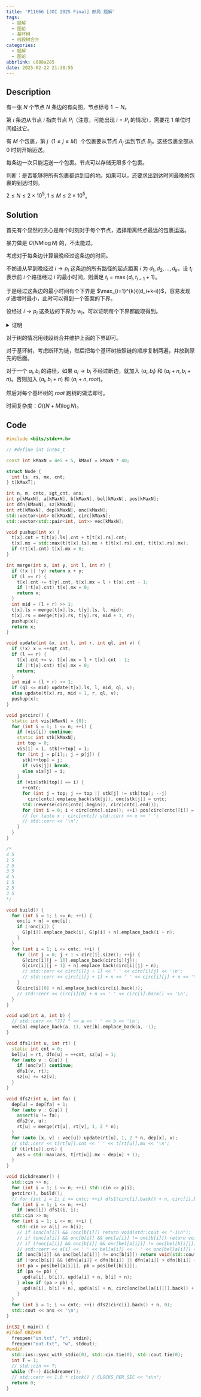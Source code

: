 ```yaml
---
title: 'P11666 [JOI 2025 Final] 邮局 题解'
tags:
  - 题解
  - 图论
  - 基环树
  - 线段树合并
categories:
  - 题解
  - 图论
abbrlink: c888a285
date: 2025-02-22 21:38:55
---
```

## Description

有一张 $N$ 个节点 $N$ 条边的有向图，节点标号 $1\sim N$。

第 $i$ 条边从节点 $i$ 指向节点 $P_i$（注意，可能出现 $i=P_i$ 的情况），需要花 $1$ 单位时间经过它。

有 $M$ 个包裹，第 $j$（$1\le j\le M$）个包裹要从节点 $A_j$ 运到节点 $B_j$。这些包裹全部从 $0$ 时刻开始运送。

每条边一次只能运送一个包裹。节点可以存储无限多个包裹。

判断：是否能够将所有包裹都运到目的地。如果可以，还要求出到达时间最晚的包裹的到达时刻。

$2\leq N\leq 2\times 10^5,1\leq M\leq 2\times 10^5$。

## Solution

首先有个显然的贪心是每个时刻对于每个节点，选择距离终点最远的包裹运送。

暴力做是 $O(NM\log N)$ 的，不太能过。

考虑对于每条边计算最晚经过这条边的时间。

不妨设从早到晚经过 $i\to p_i$ 这条边的所有路径的起点距离 $i$ 为 $d_1,d_2,\ldots,d_k$，设 $t_i$ 表示前 $i$ 个路径经过 $i$ 的最小时间，则满足 $t_i=\max\{d_i,t_{i-1}+1\}$。

于是经过这条边的最小时间有个下界是 $\max_{i=1}^{k}{(d_i+k-i)}$，容易发现 $d$ 递增时最小，此时可以得到一个答案的下界。

设经过 $i\to p_i$ 这条边的下界为 $w_i$，可以证明每个下界都能取得到。

<details>
<summary>证明</summary>

根据上面的贪心策略，经过 $i\to p_i$ 的路径在到达 $i$ 之前只会内部出现阻挡，终点在 $i$ 的子树内的点由于距离终点一定会在经过 $i$ 的路径后通行。

由于只会内部阻挡，所以可以先不考虑阻挡，把它们都走到 $i$ 之后再考虑阻挡的事情，而这得到的就是上面的下界。

</details>

对于树的情况用线段树合并维护上面的下界即可。

对于基环树，考虑断环为链，然后把每个基环树按照链的顺序复制两遍，并放到原先的后面。

对于一个 $a_i,b_i$ 的路径，如果 $a_i\to b_i$ 不经过断边，就加入 $(a_i,b_i)$ 和 $(a_i+n,b_i+n)$。否则加入 $(a_i,b_i+n)$ 和 $(a_i+n,root)$。

然后对每个基环树的 $root$ 跑树的做法即可。

时间复杂度：$O((N+M)\log N)$。

## Code

```cpp
#include <bits/stdc++.h>

// #define int int64_t

const int kMaxN = 4e5 + 5, kMaxT = kMaxN * 40;

struct Node {
  int ls, rs, mx, cnt;
} t[kMaxT];

int n, m, cntc, sgt_cnt, ans;
int p[kMaxN], a[kMaxN], b[kMaxN], bel[kMaxN], pos[kMaxN];
int dfn[kMaxN], sz[kMaxN];
int rt[kMaxN], dep[kMaxN], onc[kMaxN];
std::vector<int> G[kMaxN], circ[kMaxN];
std::vector<std::pair<int, int>> vec[kMaxN];

void pushup(int x) {
  t[x].cnt = t[t[x].ls].cnt + t[t[x].rs].cnt;
  t[x].mx = std::max(t[t[x].ls].mx + t[t[x].rs].cnt, t[t[x].rs].mx);
  if (!t[x].cnt) t[x].mx = 0;
}

int merge(int x, int y, int l, int r) {
  if (!x || !y) return x + y;
  if (l == r) {
    t[x].cnt += t[y].cnt, t[x].mx = l + t[x].cnt - 1;
    if (!t[x].cnt) t[x].mx = 0;
    return x;
  }
  int mid = (l + r) >> 1;
  t[x].ls = merge(t[x].ls, t[y].ls, l, mid);
  t[x].rs = merge(t[x].rs, t[y].rs, mid + 1, r);
  pushup(x);
  return x;
}

void update(int &x, int l, int r, int ql, int v) {
  if (!x) x = ++sgt_cnt;
  if (l == r) {
    t[x].cnt += v, t[x].mx = l + t[x].cnt - 1;
    if (!t[x].cnt) t[x].mx = 0;
    return;
  }
  int mid = (l + r) >> 1;
  if (ql <= mid) update(t[x].ls, l, mid, ql, v);
  else update(t[x].rs, mid + 1, r, ql, v);
  pushup(x);
}

void getcirc() {
  static int vis[kMaxN] = {0};
  for (int i = 1; i <= n; ++i) {
    if (vis[i]) continue;
    static int stk[kMaxN];
    int top = 0;
    vis[i] = i, stk[++top] = i;
    for (int j = p[i];; j = p[j]) {
      stk[++top] = j;
      if (vis[j]) break;
      else vis[j] = i;
    }
    if (vis[stk[top]] == i) {
      ++cntc;
      for (int j = top; j == top || stk[j] != stk[top]; --j)
        circ[cntc].emplace_back(stk[j]), onc[stk[j]] = cntc;
      std::reverse(circ[cntc].begin(), circ[cntc].end());
      for (int i = 0; i < circ[cntc].size(); ++i) pos[circ[cntc][i]] = i + 1;
      // for (auto x : circ[cntc]) std::cerr << x << ' ';
      // std::cerr << '\n';
    }
  }
}

/*
4 5
1 5
2 5
3 5
4 5
1 5
2 5
3 5
*/

void build() {
  for (int i = 1; i <= n; ++i) {
    onc[i + n] = onc[i];
    if (!onc[i]) {
      G[p[i]].emplace_back(i), G[p[i] + n].emplace_back(i + n);
    }
  }
  for (int i = 1; i <= cntc; ++i) {
    for (int j = 0; j + 1 < circ[i].size(); ++j) {
      G[circ[i][j + 1]].emplace_back(circ[i][j]);
      G[circ[i][j + 1] + n].emplace_back(circ[i][j] + n);
      // std::cerr << circ[i][j + 1] << ' ' << circ[i][j] << '\n';
      // std::cerr << circ[i][j + 1] + n << ' ' << circ[i][j] + n << '\n';
    }
    G[circ[i][0] + n].emplace_back(circ[i].back());
    // std::cerr << circ[i][0] + n << ' ' << circ[i].back() << '\n';
  }
}

void upd(int a, int b) {
  // std::cerr << "??? " << a << ' ' << b << '\n';
  vec[a].emplace_back(a, 1), vec[b].emplace_back(a, -1);
}

void dfs1(int u, int rt) {
  static int cnt = 0;
  bel[u] = rt, dfn[u] = ++cnt, sz[u] = 1;
  for (auto v : G[u]) {
    if (onc[v]) continue;
    dfs1(v, rt);
    sz[u] += sz[v];
  }
}

void dfs2(int u, int fa) {
  dep[u] = dep[fa] + 1;
  for (auto v : G[u]) {
    assert(v != fa);
    dfs2(v, u);
    rt[u] = merge(rt[u], rt[v], 1, 2 * n);
  }
  for (auto [x, v] : vec[u]) update(rt[u], 1, 2 * n, dep[x], v);
  // std::cerr << t[rt[u]].cnt << ' ' << t[rt[u]].mx << '\n';
  if (t[rt[u]].cnt) {
    ans = std::max(ans, t[rt[u]].mx - dep[u] + 1);
  }
}

void dickdreamer() {
  std::cin >> n;
  for (int i = 1; i <= n; ++i) std::cin >> p[i];
  getcirc(), build();
  // for (int i = 1; i <= cntc; ++i) dfs1(circ[i].back() + n, circ[i].back() + n);
  for (int i = 1; i <= n; ++i)
    if (onc[i]) dfs1(i, i);
  std::cin >> m;
  for (int i = 1; i <= m; ++i) {
    std::cin >> a[i] >> b[i];
    // if (onc[a[i]] && !onc[b[i]]) return void(std::cout << "-1\n");
    // if (onc[a[i]] && onc[b[i]] && onc[a[i]] != onc[b[i]]) return void(std::cout << "-1\n");
    // if (!onc[a[i]] && onc[b[i]] && onc[bel[a[i]]] != onc[bel[b[i]]])
    // std::cerr << a[i] << ' ' << bel[a[i]] << ' ' << onc[bel[a[i]]] << onc[b[i]] << '\n';
    if (onc[b[i]] && onc[bel[a[i]]] != onc[b[i]]) return void(std::cout << "-1\n");
    if (!onc[b[i]] && (dfn[a[i]] < dfn[b[i]] || dfn[a[i]] > dfn[b[i]] + sz[b[i]] - 1)) return void(std::cout << "-1\n");
    int pa = pos[bel[a[i]]], pb = pos[bel[b[i]]];
    if (pa <= pb) {
      upd(a[i], b[i]), upd(a[i] + n, b[i] + n);
    } else if (pa > pb) {
      upd(a[i], b[i] + n), upd(a[i] + n, circ[onc[bel[a[i]]]].back() + n);
    }
  }
  for (int i = 1; i <= cntc; ++i) dfs2(circ[i].back() + n, 0);
  std::cout << ans << '\n';
}

int32_t main() {
#ifdef ORZXKR
  freopen("in.txt", "r", stdin);
  freopen("out.txt", "w", stdout);
#endif
  std::ios::sync_with_stdio(0), std::cin.tie(0), std::cout.tie(0);
  int T = 1;
  // std::cin >> T;
  while (T--) dickdreamer();
  // std::cerr << 1.0 * clock() / CLOCKS_PER_SEC << "s\n";
  return 0;
}
```